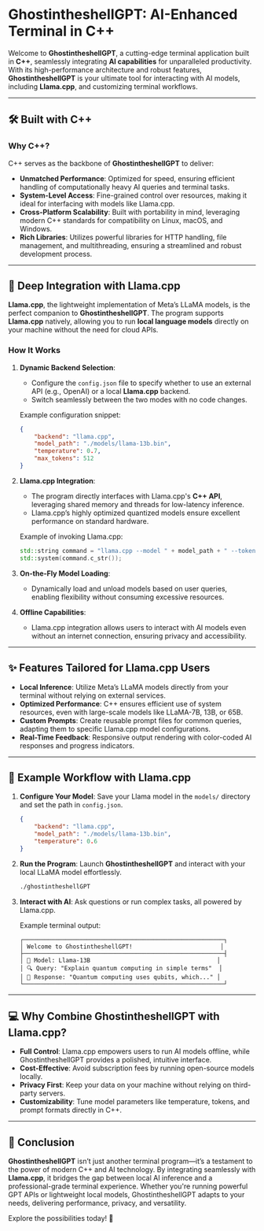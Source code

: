 # GhostintheshellGPT: AI-Enhanced Terminal in C++

Welcome to **GhostintheshellGPT**, a cutting-edge terminal application built in **C++**, seamlessly integrating **AI capabilities** for unparalleled productivity. With its high-performance architecture and robust features, **GhostintheshellGPT** is your ultimate tool for interacting with AI models, including **Llama.cpp**, and customizing terminal workflows.

---

## 🛠️ Built with C++

### Why C++?
C++ serves as the backbone of **GhostintheshellGPT** to deliver:
- **Unmatched Performance**: Optimized for speed, ensuring efficient handling of computationally heavy AI queries and terminal tasks.
- **System-Level Access**: Fine-grained control over resources, making it ideal for interfacing with models like Llama.cpp.
- **Cross-Platform Scalability**: Built with portability in mind, leveraging modern C++ standards for compatibility on Linux, macOS, and Windows.
- **Rich Libraries**: Utilizes powerful libraries for HTTP handling, file management, and multithreading, ensuring a streamlined and robust development process.

---

## 🤖 Deep Integration with Llama.cpp

**Llama.cpp**, the lightweight implementation of Meta’s LLaMA models, is the perfect companion to **GhostintheshellGPT**. The program supports **Llama.cpp** natively, allowing you to run **local language models** directly on your machine without the need for cloud APIs.

### How It Works
1. **Dynamic Backend Selection**:
   - Configure the `config.json` file to specify whether to use an external API (e.g., OpenAI) or a local **Llama.cpp** backend.
   - Switch seamlessly between the two modes with no code changes.

   Example configuration snippet:
   ```json
   {
       "backend": "llama.cpp",
       "model_path": "./models/llama-13b.bin",
       "temperature": 0.7,
       "max_tokens": 512
   }
   ```

2. **Llama.cpp Integration**:
   - The program directly interfaces with Llama.cpp's **C++ API**, leveraging shared memory and threads for low-latency inference.
   - Llama.cpp’s highly optimized quantized models ensure excellent performance on standard hardware.

   Example of invoking Llama.cpp:
   ```cpp
   std::string command = "llama.cpp --model " + model_path + " --tokens " + std::to_string(max_tokens);
   std::system(command.c_str());
   ```

3. **On-the-Fly Model Loading**:
   - Dynamically load and unload models based on user queries, enabling flexibility without consuming excessive resources.

4. **Offline Capabilities**:
   - Llama.cpp integration allows users to interact with AI models even without an internet connection, ensuring privacy and accessibility.

---

## ✨ Features Tailored for Llama.cpp Users

- **Local Inference**: Utilize Meta’s LLaMA models directly from your terminal without relying on external services.
- **Optimized Performance**: C++ ensures efficient use of system resources, even with large-scale models like LLaMA-7B, 13B, or 65B.
- **Custom Prompts**: Create reusable prompt files for common queries, adapting them to specific Llama.cpp model configurations.
- **Real-Time Feedback**: Responsive output rendering with color-coded AI responses and progress indicators.

---

## 📂 Example Workflow with Llama.cpp

1. **Configure Your Model**:
   Save your Llama model in the `models/` directory and set the path in `config.json`.

   ```json
   {
       "backend": "llama.cpp",
       "model_path": "./models/llama-13b.bin",
       "temperature": 0.6
   }
   ```

2. **Run the Program**:
   Launch **GhostintheshellGPT** and interact with your local LLaMA model effortlessly.

   ```bash
   ./ghostintheshellGPT
   ```

3. **Interact with AI**:
   Ask questions or run complex tasks, all powered by Llama.cpp.

   Example terminal output:
   ```plaintext
   ┌─────────────────────────────────────────────────────────┐
   │ Welcome to GhostintheshellGPT!                         │
   ├─────────────────────────────────────────────────────────┤
   │ 🤖 Model: Llama-13B                                    │
   │ 🔍 Query: "Explain quantum computing in simple terms"  │
   │ 💬 Response: "Quantum computing uses qubits, which..." │
   └─────────────────────────────────────────────────────────┘
   ```

---

## 💻 Why Combine GhostintheshellGPT with Llama.cpp?

- **Full Control**: Llama.cpp empowers users to run AI models offline, while GhostintheshellGPT provides a polished, intuitive interface.
- **Cost-Effective**: Avoid subscription fees by running open-source models locally.
- **Privacy First**: Keep your data on your machine without relying on third-party servers.
- **Customizability**: Tune model parameters like temperature, tokens, and prompt formats directly in C++.

---

## 📜 Conclusion

**GhostintheshellGPT** isn’t just another terminal program—it’s a testament to the power of modern C++ and AI technology. By integrating seamlessly with **Llama.cpp**, it bridges the gap between local AI inference and a professional-grade terminal experience. Whether you're running powerful GPT APIs or lightweight local models, GhostintheshellGPT adapts to your needs, delivering performance, privacy, and versatility.

Explore the possibilities today! 🎯
